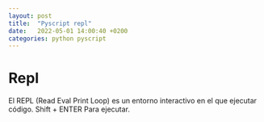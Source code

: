 ```yaml
---
layout: post
title:  "Pyscript repl"
date:   2022-05-01 14:00:40 +0200
categories: python pyscript
---
```

<style>
   
</style>
# Repl
<!--excerpt.start-->
<script defer src="https://pyscript.net/alpha/pyscript.js"></script>
<!--
<link rel="stylesheet" href="https://pyscript.net/alpha/pyscript.css" />
<script  src="https://pyscript.net/alpha/pyscript.js"></script>
<link rel="preconnect" href="https://fonts.googleapis.com">
<link rel="preconnect" href="https://fonts.gstatic.com" crossorigin>
 -->

El REPL (Read Eval Print Loop) es un entorno interactivo en el que ejecutar código.
Shift + ENTER Para ejecutar.


<div>
<py-repl id="my-repl"  auto-generate="true">

</py-repl>
</div>
<!--excerpt.end-->


